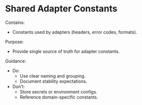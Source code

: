 # Shared Adapter Constants

Contains:

- Constants used by adapters (headers, error codes, formats).

Purpose:

- Provide single source of truth for adapter constants.

Guidance:

- Do:
    - Use clear naming and grouping.
    - Document stability expectations.
- Don’t:
    - Store secrets or environment configs.
    - Reference domain-specific constants.
